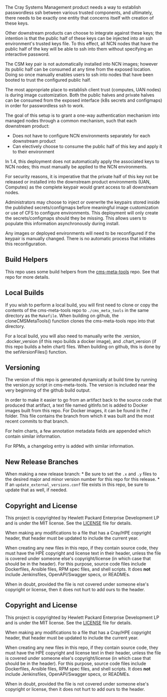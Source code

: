 The Cray Systems Management product needs a way to establish passwordless ssh between various trusted components,
and ultimately, there needs to be exactly one entity that concerns itself with creation of
these keys.

Other downstream products can choose to integrate against these keys; the intention is that
the public half of these keys can be injected into an ssh environment's trusted keys file.
To this effect, all NCN nodes that have the public half of the key will be able to ssh
into them without specifying an interactive password.

The CSM key pair is not automatically installed into NCN images; however its public half
can be consumed at any time from the exposed location. Doing so once manually enables
users to ssh into nodes that have been booted to trust the configured public half.

The most appropriate place to establish client trust (computes, UAN nodes) is during image
customization. Both the public halves and private halves can be consumed from the exposed interface
(k8s secrets and configmaps) in order for passwordless ssh to work.

The goal of this setup is to grant a one-way authentication mechanism into managed nodes through
a common mechanism, such that each downstream product:
- Does not have to configure NCN environments separately for each downstream product
- Can electively choose to consume the public half of this key and apply it to their environment

In 1.4, this deployment does not automatically apply the associated keys to NCN nodes; this
must manually be applied to the NCN environments.

For security reasons, it is imperative that the private half of this key not be released or installed
into the downstream product environments (UAN, Computes) as the complete keypair would grant
access to all downstream nodes.

Administrators may choose to inject or overwrite the keypairs stored inside the published secrets/configmaps
before meaningful image customization or use of CFS to configure environments. This deployment will only
create the secrets/configmaps should they be missing. This allows users to populate this information
asynchronously during install.

Any images or deployed environments will need to be reconfigured if the keypair is manually changed.
There is no automatic process that initiates this reconfiguration.

## Build Helpers
This repo uses some build helpers from the 
[cms-meta-tools](https://github.com/Cray-HPE/cms-meta-tools) repo. See that repo for more details.

## Local Builds
If you wish to perform a local build, you will first need to clone or copy the contents of the
cms-meta-tools repo to `./cms_meta_tools` in the same directory as the `Makefile`. When building
on github, the cloneCMSMetaTools() function clones the cms-meta-tools repo into that directory.

For a local build, you will also need to manually write the .version, .docker_version (if this repo
builds a docker image), and .chart_version (if this repo builds a helm chart) files. When building
on github, this is done by the setVersionFiles() function.

## Versioning
The version of this repo is generated dynamically at build time by running the version.py script in 
cms-meta-tools. The version is included near the very beginning of the github build output. 

In order to make it easier to go from an artifact back to the source code that produced that artifact,
a text file named gitInfo.txt is added to Docker images built from this repo. For Docker images,
it can be found in the / folder. This file contains the branch from which it was built and the most
recent commits to that branch. 

For helm charts, a few annotation metadata fields are appended which contain similar information.

For RPMs, a changelog entry is added with similar information.

## New Release Branches
When making a new release branch:
    * Be sure to set the `.x` and `.y` files to the desired major and minor version number for this repo for this release. 
    * If an `update_external_versions.conf` file exists in this repo, be sure to update that as well, if needed.

## Copyright and License
This project is copyrighted by Hewlett Packard Enterprise Development LP and is under the MIT
license. See the [LICENSE](LICENSE) file for details.

When making any modifications to a file that has a Cray/HPE copyright header, that header
must be updated to include the current year.

When creating any new files in this repo, if they contain source code, they must have
the HPE copyright and license text in their header, unless the file is covered under
someone else's copyright/license (in which case that should be in the header). For this
purpose, source code files include Dockerfiles, Ansible files, RPM spec files, and shell
scripts. It does **not** include Jenkinsfiles, OpenAPI/Swagger specs, or READMEs.

When in doubt, provided the file is not covered under someone else's copyright or license, then
it does not hurt to add ours to the header.

## Copyright and License
This project is copyrighted by Hewlett Packard Enterprise Development LP and is under the MIT
license. See the [LICENSE](LICENSE) file for details.

When making any modifications to a file that has a Cray/HPE copyright header, that header
must be updated to include the current year.

When creating any new files in this repo, if they contain source code, they must have
the HPE copyright and license text in their header, unless the file is covered under
someone else's copyright/license (in which case that should be in the header). For this
purpose, source code files include Dockerfiles, Ansible files, RPM spec files, and shell
scripts. It does **not** include Jenkinsfiles, OpenAPI/Swagger specs, or READMEs.

When in doubt, provided the file is not covered under someone else's copyright or license, then
it does not hurt to add ours to the header.
